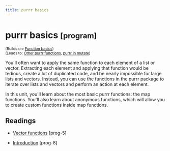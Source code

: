 ```yaml
---
title: purrr basics
---
```


<!-- Generated automatically from purrr-basics.yml. Do not edit by hand -->

# purrr basics <small class='program'>[program]</small>
<small>(Builds on: [Function basics](function-basics.md))</small>  
<small>(Leads to: [Other purrr functions](purrr-extras.md), [purrr in mutate](purrr-mutate.md))</small>

You'll often want to apply the same function to each element of a list or
vector. Extracting each element and applying that function would be tedious, 
create a lot of duplicated code, and be nearly impossible for large lists and 
vectors. Instead, you can use the functions in the purrr package to iterate over
lists and vectors and perform an action at each element. 

In this unit, you'll learn about the most basic purrr functions: the map 
functions. You'll also learn about anonymous functions, which will allow you 
to create custom functions inside map functions.

## Readings

  * [Vector functions](https://dcl-prog.stanford.edu/function-vector.html) [prog-5]

  * [Introduction](https://dcl-prog.stanford.edu/iteration.html) [prog-8]


